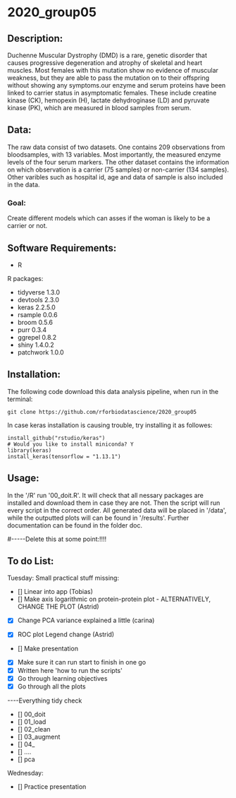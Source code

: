# 2020_group05
## Description: 
Duchenne Muscular Dystrophy (DMD) is a rare, genetic disorder that causes progressive degeneration and atrophy of skeletal and heart muscles. Most females with this mutation show no evidence of muscular weakness, but they are able to pass the mutation on to their offspring without showing any symptoms.our enzyme and serum proteins have been linked to carrier status in asymptomatic females. These include creatine kinase (CK), hemopexin (H), lactate dehydroginase (LD) and pyruvate kinase (PK), which are measured in blood samples from serum. 

## Data:
The raw data consist of two datasets. One contains 209 observations from bloodsamples, with 13 variables. Most importantly, the measured enzyme levels of the four serum markers. The other dataset contains the information on which observation is a carrier (75 samples) or non-carrier (134 samples). 
Other varibles such as hospital id, age and data of sample is also included in the data. 

### Goal:
Create different models which can asses if the woman is likely to be a carrier or not.  

## Software Requirements:
* R 

R packages: 

* tidyverse 1.3.0
* devtools 2.3.0
* keras 2.2.5.0
* rsample 0.0.6
* broom 0.5.6
* purr 0.3.4
* ggrepel 0.8.2
* shiny 1.4.0.2
* patchwork 1.0.0
 
## Installation:
The following code download this data analysis pipeline, when run in the terminal:

```{r}
git clone https://github.com/rforbiodatascience/2020_group05
```
In case keras installation is causing trouble, try installing it as followes:

```{r}
install_github("rstudio/keras")
# Would you like to install miniconda? Y
library(keras)
install_keras(tensorflow = "1.13.1")
```
 
## Usage:
In the '/R' run '00_doit.R'.
It will check that all nessary packages are installed and download them in case they are not. 
Then the script will run every script in the correct order. All generated data will be placed in '/data', while the outputted plots will can be found in '/results'. 
Further documentation can be found in the folder doc.


#-----Delete this at some point:!!!!
## To do List: 

Tuesday:
Small practical stuff missing: 
- [] Linear into app (Tobias)
- [] Make axis logarithmic on protein-protein plot - ALTERNATIVELY, CHANGE THE PLOT (Astrid)
- [X] Change PCA variance explained a little (carina)
- [X] ROC plot Legend change (Astrid)


- [] Make presentation 
- [X] Make sure it can run start to finish in one go
- [X] Written here 'how to run the scripts'
- [X] Go through learning objectives 
- [X] Go through all the plots

----Everything tidy check
- [] 00_doit
- [] 01_load
- [] 02_clean
- [] 03_augment
- [] 04_
- [] ....
- [] pca

Wednesday:
- [] Practice presentation
